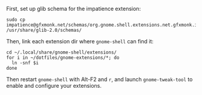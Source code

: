 First, set up glib schema for the impatience extension:
```
sudo cp impatience@gfxmonk.net/schemas/org.gnome.shell.extensions.net.gfxmonk.impatience.gschema.xml /usr/share/glib-2.0/schemas/
```

Then, link each extension dir where `gnome-shell` can find it:
```
cd ~/.local/share/gnome-shell/extensions/
for i in ~/dotfiles/gnome-extensions/*; do
  ln -snf $i
done
```

Then restart `gnome-shell` with Alt-F2 and `r`, and launch `gnome-tweak-tool` to enable and configure your extensions.
